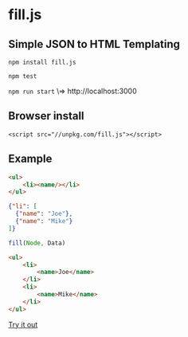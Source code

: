 # fill.js

## Simple JSON to HTML Templating

`npm install fill.js`

`npm test`

`npm run start` 
\\=> http://localhost:3000

## Browser install

`<script src="//unpkg.com/fill.js"></script>`

## Example

```html
<ul>
    <li><name/></li>
</ul>
```

```json
{"li": [
  {"name": "Joe"},
  {"name": "Mike"}
]}
```

```js
fill(Node, Data)
```

```html
<ul>
    <li>
        <name>Joe</name>
    </li>
    <li>
        <name>Mike</name>
    </li>
</ul>
```

[Try it out](https://jsbin.com/lekevemuku/edit?html,js,output)